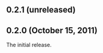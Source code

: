 ## 0.2.1 (unreleased)


## 0.2.0 (October 15, 2011)

The initial release.

[@fnichol]: https://github.com/fnichol
